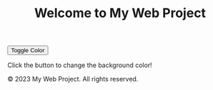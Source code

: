 <!DOCTYPE html>
<html lang="en">
<head>
    <meta charset="UTF-8">
    <meta name="viewport" content="width=device-width, initial-scale=1.0">
    <title>My Web Project</title>
    <link rel="stylesheet" href="css/styles.css">
</head>
<body>
    <header>
        <h1>Welcome to My Web Project</h1>
    </header>
    <main>
        <button id="colorToggle" aria-label="Toggle background color">Toggle Color</button>
        <p id="dynamicText">Click the button to change the background color!</p>
    </main>
    <footer>
        <p>&copy; 2023 My Web Project. All rights reserved.</p>
    </footer>
    <!-- <script src="js/script.js"></script> -->
</body>
</html
